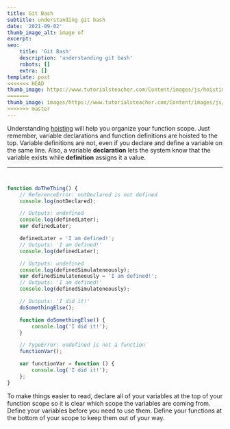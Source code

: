 ```yaml
---
title: Git Bash
subtitle: understanding git bash
date: '2021-09-02'
thumb_image_alt: image of
excerpt: 
seo:
    title: 'Git Bash'
    description: 'understanding git bash'
    robots: []
    extra: []
template: post
<<<<<<< HEAD
thumb_image: https://www.tutorialsteacher.com/Content/images/js/hoisting.png
=======
thumb_image: images/https://www.tutorialsteacher.com/Content/images/js/hoisting.png
>>>>>>> master
---
```


Understanding [hoisting](https://developer.mozilla.org/en-US/docs/Web/JavaScript/Reference/Statements/var#var_hoisting) will help you organize your function scope. Just remember, variable declarations and function definitions are hoisted to the top. Variable definitions are not, even if you declare and define a variable on the same line. Also, a variable **declaration** lets the system know that the variable exists while **definition** assigns it a value.

---

```js


function doTheThing() {
    // ReferenceError: notDeclared is not defined
    console.log(notDeclared);

    // Outputs: undefined
    console.log(definedLater);
    var definedLater;

    definedLater = 'I am defined!';
    // Outputs: 'I am defined!'
    console.log(definedLater);

    // Outputs: undefined
    console.log(definedSimulateneously);
    var definedSimulateneously = 'I am defined!';
    // Outputs: 'I am defined!'
    console.log(definedSimulateneously);

    // Outputs: 'I did it!'
    doSomethingElse();

    function doSomethingElse() {
        console.log('I did it!');
    }

    // TypeError: undefined is not a function
    functionVar();

    var functionVar = function () {
        console.log('I did it!');
    };
}
```

To make things easier to read, declare all of your variables at the top of your function scope so it is clear which scope the variables are coming from. Define your variables before you need to use them. Define your functions at the bottom of your scope to keep them out of your way.
